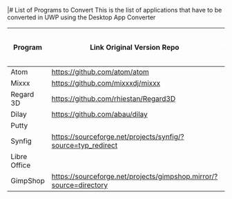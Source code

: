 |# List of Programs to Convert
This is the list of applications that have to be converted in UWP using the Desktop App Converter

| Program | Link Original Version Repo | Link UWP Version Repo | Dial Support | Live Tiles Support | Notifications Support | Cortana Support|
|----------|-------------|------|--------|------|--------|--------|
| Atom | https://github.com/atom/atom | |  | | | |
| Mixxx | https://github.com/mixxxdj/mixxx |  | | | | |
| Regard 3D | https://github.com/rhiestan/Regard3D |  | | | | |
| Dilay| https://github.com/abau/dilay |  | | | | |
| Putty |  |  |  | | | |
| Synfig| https://sourceforge.net/projects/synfig/?source=typ_redirect |  |  | | | |
| Libre Office | | | | | | | |
| GimpShop |https://sourceforge.net/projects/gimpshop.mirror/?source=directory |  |  | | | |
